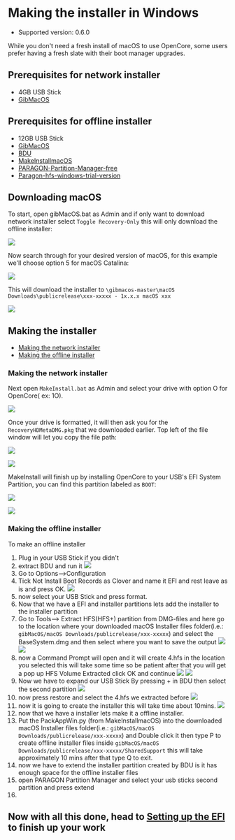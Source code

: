 # Making the installer in Windows

* Supported version: 0.6.0

While you don't need a fresh install of macOS to use OpenCore, some users prefer having a fresh slate with their boot manager upgrades.

## Prerequisites for network installer

* 4GB USB Stick
* [GibMacOS](https://github.com/corpnewt/gibMacOS)

## Prerequisites for offline installer

* 12GB USB Stick
* [GibMacOS](https://github.com/corpnewt/gibMacOS)
* [BDU](http://cvad-mac.narod.ru/index/bootdiskutility_exe/0-5)
* [MakeInstallmacOS](https://github.com/doesprintfwork/MakeInstallmacOS)
* [PARAGON-Partition-Manager-free](https://www.paragon-software.com/free/pm-express/#)
* [Paragon-hfs-windows-trial-version](https://www.paragon-software.com/home/hfs-windows/)

## Downloading macOS

To start, open gibMacOS.bat as Admin and if only want to download  network installer select `Toggle Recovery-Only` this will only download the offline installer:

![](../images/installer-guide/winblows-install-md/gib-default.png)

Now search through for your desired version of macOS, for this example we'll choose option 5 for macOS Catalina:

![](../images/installer-guide/winblows-install-md/gib-recovery.png)

This will download the installer to `\gibmacos-master\macOS Downloads\publicrelease\xxx-xxxxx - 1x.x.x macOS xxx`

![](../images/installer-guide/winblows-install-md/gib-done.png)

## Making the installer

* [Making the network installer](#making-the-network-installer)
* [Making the offline installer](#making-the-offline-installer)

### Making the network installer

Next open `MakeInstall.bat` as Admin and select your drive with option O for OpenCore( ex: 1O).

![](../images/installer-guide/winblows-install-md/make-install.png)

Once your drive is formatted, it will then ask you for the `RecoveryHDMetaDMG.pkg` that we downloaded earlier. Top left of the file window will let you copy the file path:

![](../images/installer-guide/winblows-install-md/make-install-location.png)

![](../images/installer-guide/winblows-install-md/recovery-location.png)

MakeInstall will finish up by installing OpenCore to your USB's EFI System Partition, you can find this partition labeled as `BOOT`:

![](../images/installer-guide/winblows-install-md/make-install-done.png)

![](../images/installer-guide/winblows-install-md/EFI-base.png)

### Making the offline installer

To make an offline installer

1. Plug in your USB Stick if you didn't
2. extract BDU and run it
![](../images/installer-guide/winblows-install-md/offline/BDU.png)
3. Go to Options-->Configuration
4. Tick Not Install Boot Records as Clover and name it EFI and rest leave as is and press OK.
![](../images/installer-guide/winblows-install-md/offline/BDU-Config.png)
5. now select your USB Stick and press format.
6. Now that we have a EFI and installer partitions lets add the installer to the installer partition    
7. Go to Tools--> Extract HFS(HFS+) partition from DMG-files and here go to the location where your downloaded macOS Installer files folder(i.e.: `gibMacOS/macOS Downloads/publicrelease/xxx-xxxxx`) and select the BaseSystem.dmg and then select where you want to save the output
![](../images/installer-guide/winblows-install-md/offline/BDU-DMG.png)
![](../images/installer-guide/winblows-install-md/offline/BDU-HFS.png)
8. now a Command Prompt will open and it will create 4.hfs in the location you selected this will take some time so be patient after that you will get a pop up HFS Volume Extracted click OK and continue
![](../images/installer-guide/winblows-install-md/offline/BDU-HFS-Out.png)
![](../images/installer-guide/winblows-install-md/offline/BDU-HFS-OK.png)
9. Now we have to expand our USB Stick By pressing + in BDU then select the second partition
![](../images/installer-guide/winblows-install-md/offline/BDU-USB.png)
10. now press restore and select the 4.hfs we extracted before
![](../images/installer-guide/winblows-install-md/offline/BDU-Restore.png)
11. now it is going to create the installer this will take time about 10mins.
![](../images/installer-guide/winblows-install-md/offline/BDU-Restore-Prog.png)
12. now that we have a installer lets make it a offline installer.
13. Put the PackAppWin.py (from MakeInstallmacOS) into the downloaded macOS Installer files folder(i.e.: `gibMacOS/macOS Downloads/publicrelease/xxx-xxxxx`) and Double click it then type P to create offline installer files inside `gibMacOS/macOS Downloads/publicrelease/xxx-xxxxx/SharedSupport` this will take approximately 10 mins after that type Q to exit.
14. now we have to extend the installer partition created by BDU is it has enough space for the offline installer files
15. open PARAGON Partition Manager and select your usb sticks second partition and press extend
16. 


## Now with all this done, head to [Setting up the EFI](../installer-guide/opencore-efi.md) to finish up your work
